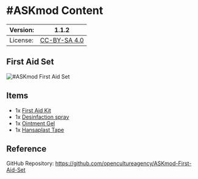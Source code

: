 # #ASKmod Content

| Version: | 1.1.2        |
| -------- | ------------ |
| License: | [CC-BY-SA 4.0](LICENSE.md) |

## First Aid Set

![#ASKmod First Aid Set](https://raw.githubusercontent.com/opencultureagency/ASKmod-First-Aid-Set/3ac34110078f505573727392bb825c3078fe17ea/images/askmod-first-aid-set.JPG)

## Items

- 1x [First Aid Kit](https://askotec.openculture.agency/product/first-aid-kit/)
- 1x [Desinfaction spray](https://askotec.openculture.agency/product/desinfaction-spray/)
- 1x [Ointment Gel](https://askotec.openculture.agency/product/ointment-gel/)
- 1x [Hansaplast Tape](#)

## Reference

GitHub Repository: https://github.com/opencultureagency/ASKmod-First-Aid-Set